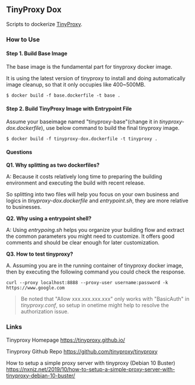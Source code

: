 ## TinyProxy Dox
Scripts to dockerize [TinyProxy](https://tinyproxy.github.io/).


### How to Use
#### Step 1. Build Base Image

The base image is the fundamental part for tinyproxy docker image.

It is using the latest version of tinyproxy to install and doing automatically image cleanup, so that it only occupies like 400~500MB.

```shell
$ docker build -f base.dockerfile -t base .
```

#### Step 2. Build TinyProxy Image with Entrypoint File

Assume your baseimage named "tinyproxy-base"(change it in _tinyproxy-dox.dockerfile_), use below command to build the final tinyproxy image.

```shell
$ docker build -f tinyproxy-dox.dockerfile -t tinyproxy .
```

#### Questions
__Q1. Why splitting as two dockerfiles?__

A: Because it costs relatively long time to preparing the building environment and executing the build with recent release. 

So splitting into two files will help you focus on your own business and logics in _tinyproxy-dox.dockerfile_ and _entrypoint.sh_, they are more relative to businesses.

__Q2. Why using a entrypoint shell?__

A: Using _entrypoing.sh_ helps you organize your building flow and extract the common parameters you might need to customize. It offers good comments and should be clear enough for later customization.

__Q3. How to test tinyproxy?__

A. Assuming you are in the running container of tinyproxy docker image, then by executing the following command you could check the response.

```shell
curl --proxy localhost:8888 --proxy-user username:password -k https://www.google.com
```

>Be noted that "Allow xxx.xxx.xxx.xxx" only works with "BasicAuth" in _tinyproxy.conf_, so setup in onetime might help to resolve the authorization issue.

### Links
Tinyproxy Homepage
https://tinyproxy.github.io/

Tinyproxy Github Repo
https://github.com/tinyproxy/tinyproxy

How to setup a simple proxy server with tinyproxy (Debian 10 Buster)
https://nxnjz.net/2019/10/how-to-setup-a-simple-proxy-server-with-tinyproxy-debian-10-buster/
